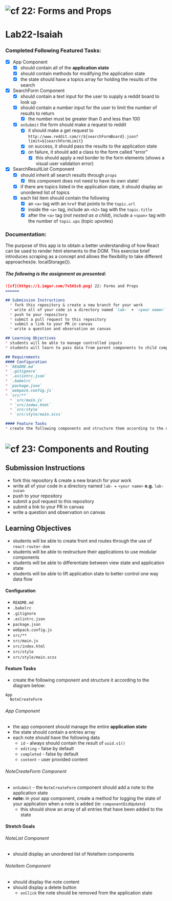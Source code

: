 ![cf](https://i.imgur.com/7v5ASc8.png) 22: Forms and Props
======

# Lab22-Isaiah

### Completed Following Featured Tasks:
+ [x] App Component
  * [x] should contain all of the **application state**
  * [x] should contain methods for modifying the application state
  * [x] the state should have a topics array for holding the results of the search

+ [x] SearchForm Component
  * [x] should contain a text input for the user to supply a reddit board to look up
  * [x] should contain a number input for the user to limit the number of results to return
    * [x] the number must be greater than 0 and less than 100
  * [x] `onSubmit` the form should make a request to reddit
    * [x] it should make a get request to `http://www.reddit.com/r/${searchFormBoard}.json?limit=${searchFormLimit}`
    * [x] on success, it should pass the results to the application state
    * [x] on failure, it should add a class to the form called "error"
      * [x] this should apply a red border to the form elements (shows a visual user validation error)

+ [x] SearchResultList Component
  * [x] should inherit all search results through `props`
    * [x] this component does not need to have its own state!
  * [x] if there are topics listed in the application state, it should display an unordered list of topics
  * [x] each list item should contain the following
    * [x] an `<a>` tag with an `href` that points to the `topic.url`
    * [x] inside the `<a>` tag, include an `<h2>` tag with the `topic.title`
    * [x] after the `<a>` tag (*not nested as a child*), include a `<span>` tag with the number of `topic.ups` (topic upvotes)

### Documentation:
The purpose of this app is to obtain a better understanding of how React can be used to render html elements to the DOM. This exercise brief introduces scraping as a concept and allows the flexibility to take different approaches(ie. localStorage()).

##### The following is the assignment as presented:

```md
![cf](https://i.imgur.com/7v5ASc8.png) 22: Forms and Props
======

## Submission Instructions
  * fork this repository & create a new branch for your work
  * write all of your code in a directory named `lab-` + `<your name>` **e.g.** `lab-susan`
  * push to your repository
  * submit a pull request to this repository
  * submit a link to your PR in canvas
  * write a question and observation on canvas

## Learning Objectives  
* students will be able to manage controlled inputs
* students will learn to pass data from parent components to child components through the use of `props`

## Requirements  
#### Configuration  
* `README.md`
* `.gitignore`
* `.eslintrc.json`
* `.babelrc`
* `package.json`
* `webpack.config.js`
* `src/**`
  * `src/main.js`
  * `src/index.html`
  * `src/style`
  * `src/style/main.scss`

#### Feature Tasks
* create the following components and structure them according to the diagram below:
```
![cf](https://i.imgur.com/7v5ASc8.png) 23: Components and Routing
======

## Submission Instructions
  * fork this repository & create a new branch for your work
  * write all of your code in a directory named `lab-` + `<your name>` **e.g.** `lab-susan`
  * push to your repository
  * submit a pull request to this repository
  * submit a link to your PR in canvas
  * write a question and observation on canvas

## Learning Objectives
* students will be able to create front end routes through the use of `react-router-dom`
* students will be able to restructure their applications to use modular components
* students will be able to differentiate between view state and application state
* students will be able to lift application state to better control one way data flow

#### Configuration  
* `README.md`
* `.babelrc`
* `.gitignore`
* `.eslintrc.json`
* `package.json`
* `webpack.config.js`
* `src/**`
* `src/main.js`
* `src/index.html`
* `src/style`
* `src/style/main.scss`

#### Feature Tasks
* create the following component and structure it according to the diagram below:
```
App
  NoteCreateForm
```
###### App Component
* the app component should manage the entire **application state**
* the state should contain a entries array
* each note should have the following data
  * `id` - always should contain the result of `uuid.v1()`
  * `editing` - false by default
  * `completed` - false by default
  * `content` - user provided content

###### NoteCreateForm Component
* `onSubmit` - the `NoteCreateForm` component should add a note to the application state
* **note:** in your app component, create a method for logging the state of your application when a note is added (ie: `componentDidUpdate`)
  * this should show an array of all entries that have been added to the state

#### Stretch Goals

###### NoteList Component
* should display an unordered list of NoteItem components

###### NoteItem Component
* should display the note content
* should display a delete button
  * `onClick` the note should be removed from the application state
```
